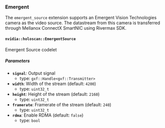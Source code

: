 ### Emergent

The `emergent_source` extension supports an Emergent Vision Technologies camera as
the video source. The datastream from this camera is transferred through Mellanox
ConnectX SmartNIC using Rivermax SDK.

#### `nvidia::holoscan::EmergentSource`

Emergent Source codelet

##### Parameters

- **`signal`**: Output signal
  - type: `gxf::Handle<gxf::Transmitter>`
- **`width`**: Width of the stream (default: `4200`)
  - type: `uint32_t`
- **`height`**: Height of the stream (default: `2160`)
  - type: `uint32_t`
- **`framerate`**: Framerate of the stream (default: `240`)
  - type: `uint32_t`
- **`rdma`**: Enable RDMA (default: `false`)
  - type: `bool`
